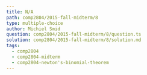 ```yaml
---
title: N/A
path: comp2804/2015-fall-midterm/8
type: multiple-choice
author: Michiel Smid
question: comp2804/2015-fall-midterm/8/question.ts
solution: comp2804/2015-fall-midterm/8/solution.md
tags:
  - comp2804
  - comp2804-midterm
  - comp2804-newton's-binomial-theorem
---
```

